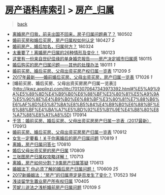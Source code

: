 [房产语料库索引](../../README.md)  > [房产_归属](房产_归属.md)
====
> [back](../README.md)

- [离婚房产归我，前夫出国不回来，房子归属问题悬了？](http://jkwz.applinzi.com/ittc/7096967450992313351.html#%E7%A6%BB%E5%A9%9A%E6%88%BF%E4%BA%A7%E5%BD%92%E6%88%91%EF%BC%8C%E5%89%8D%E5%A4%AB%E5%87%BA%E5%9B%BD%E4%B8%8D%E5%9B%9E%E6%9D%A5%EF%BC%8C%E6%88%BF%E5%AD%90%E5%BD%92%E5%B1%9E%E9%97%AE%E9%A2%98%E6%82%AC%E4%BA%86%EF%BC%9F) 180502  
- [婚前买房和婚后买房，房产归属权如何认定](http://jkwz.applinzi.com/ittc/7096596906061071371.html#%E5%A9%9A%E5%89%8D%E4%B9%B0%E6%88%BF%E5%92%8C%E5%A9%9A%E5%90%8E%E4%B9%B0%E6%88%BF%EF%BC%8C%E6%88%BF%E4%BA%A7%E5%BD%92%E5%B1%9E%E6%9D%83%E5%A6%82%E4%BD%95%E8%AE%A4%E5%AE%9A) 180427 *5* 
- [婚前房产，婚后加名，归属何方？](http://jkwz.applinzi.com/ittc/7084115113319859207.html#%E5%A9%9A%E5%89%8D%E6%88%BF%E4%BA%A7%EF%BC%8C%E5%A9%9A%E5%90%8E%E5%8A%A0%E5%90%8D%EF%BC%8C%E5%BD%92%E5%B1%9E%E4%BD%95%E6%96%B9%EF%BC%9F) 180324  
- [太重要了！离婚房产归属的26种情形及变化！](http://jkwz.applinzi.com/ittc/7061807066421658640.html#%E5%A4%AA%E9%87%8D%E8%A6%81%E4%BA%86%EF%BC%81%E7%A6%BB%E5%A9%9A%E6%88%BF%E4%BA%A7%E5%BD%92%E5%B1%9E%E7%9A%8426%E7%A7%8D%E6%83%85%E5%BD%A2%E5%8F%8A%E5%8F%98%E5%8C%96%EF%BC%81) 180123  
- [这里有一份来自世纪佳缘的单身婚恋报告——房产决定城市归属感](http://jkwz.applinzi.com/ittc/7058500809715614736.html#%E8%BF%99%E9%87%8C%E6%9C%89%E4%B8%80%E4%BB%BD%E6%9D%A5%E8%87%AA%E4%B8%96%E7%BA%AA%E4%BD%B3%E7%BC%98%E7%9A%84%E5%8D%95%E8%BA%AB%E5%A9%9A%E6%81%8B%E6%8A%A5%E5%91%8A%E2%80%94%E2%80%94%E6%88%BF%E4%BA%A7%E5%86%B3%E5%AE%9A%E5%9F%8E%E5%B8%82%E5%BD%92%E5%B1%9E%E6%84%9F) 180115  
- [婚后购买的房产归属问题——其他的处理办法](http://jkwz.applinzi.com/ittc/7057285176181130256.html#%E5%A9%9A%E5%90%8E%E8%B4%AD%E4%B9%B0%E7%9A%84%E6%88%BF%E4%BA%A7%E5%BD%92%E5%B1%9E%E9%97%AE%E9%A2%98%E2%80%94%E2%80%94%E5%85%B6%E4%BB%96%E7%9A%84%E5%A4%84%E7%90%86%E5%8A%9E%E6%B3%95) 180111 *1* 
- [婚前买房、婚后买房、父母出资买房产权归属一览表](http://jkwz.applinzi.com/ittc/7045145960080999441.html#%E5%A9%9A%E5%89%8D%E4%B9%B0%E6%88%BF%E3%80%81%E5%A9%9A%E5%90%8E%E4%B9%B0%E6%88%BF%E3%80%81%E7%88%B6%E6%AF%8D%E5%87%BA%E8%B5%84%E4%B9%B0%E6%88%BF%E4%BA%A7%E6%9D%83%E5%BD%92%E5%B1%9E%E4%B8%80%E8%A7%88%E8%A1%A8) 171209 *5* 
- [2017年最新——婚前婚后买房、父母出资买房，房产归属一览表](http://jkwz.applinzi.com/ittc/7028754251554227217.html#2017%E5%B9%B4%E6%9C%80%E6%96%B0%E2%80%94%E2%80%94%E5%A9%9A%E5%89%8D%E5%A9%9A%E5%90%8E%E4%B9%B0%E6%88%BF%E3%80%81%E7%88%B6%E6%AF%8D%E5%87%BA%E8%B5%84%E4%B9%B0%E6%88%BF%EF%BC%8C%E6%88%BF%E4%BA%A7%E5%BD%92%E5%B1%9E%E4%B8%80%E8%A7%88%E8%A1%A8) 171026 *1* 
- [婚前买房、婚后买房、父母出资买房房产归属一览表]](http://jkwz.applinzi.com/ittc/7013070647343973392.html#%E5%A9%9A%E5%89%8D%E4%B9%B0%E6%88%BF%E3%80%81%E5%A9%9A%E5%90%8E%E4%B9%B0%E6%88%BF%E3%80%81%E7%88%B6%E6%AF%8D%E5%87%BA%E8%B5%84%E4%B9%B0%E6%88%BF%E6%88%BF%E4%BA%A7%E5%BD%92%E5%B1%9E%E4%B8%80%E8%A7%88%E8%A1%A8%5D) 170914  
- [干货：婚前买房、婚后买房、父母出资买房房产归属一览表（2017最新）](http://jkwz.applinzi.com/ittc/7012686703725380625.html#%E5%B9%B2%E8%B4%A7%EF%BC%9A%E5%A9%9A%E5%89%8D%E4%B9%B0%E6%88%BF%E3%80%81%E5%A9%9A%E5%90%8E%E4%B9%B0%E6%88%BF%E3%80%81%E7%88%B6%E6%AF%8D%E5%87%BA%E8%B5%84%E4%B9%B0%E6%88%BF%E6%88%BF%E4%BA%A7%E5%BD%92%E5%B1%9E%E4%B8%80%E8%A7%88%E8%A1%A8%EF%BC%882017%E6%9C%80%E6%96%B0%EF%BC%89) 170913  
- [婚前买房、婚后买房、父母出资买房房产归属一览表](http://jkwz.applinzi.com/ittc/7012471027265963025.html#%E5%A9%9A%E5%89%8D%E4%B9%B0%E6%88%BF%E3%80%81%E5%A9%9A%E5%90%8E%E4%B9%B0%E6%88%BF%E3%80%81%E7%88%B6%E6%AF%8D%E5%87%BA%E8%B5%84%E4%B9%B0%E6%88%BF%E6%88%BF%E4%BA%A7%E5%BD%92%E5%B1%9E%E4%B8%80%E8%A7%88%E8%A1%A8) 170912  
- [女生一定要看！关于你离婚后的房产归属问题](http://jkwz.applinzi.com/ittc/7003502173139518481.html#%E5%A5%B3%E7%94%9F%E4%B8%80%E5%AE%9A%E8%A6%81%E7%9C%8B%EF%BC%81%E5%85%B3%E4%BA%8E%E4%BD%A0%E7%A6%BB%E5%A9%9A%E5%90%8E%E7%9A%84%E6%88%BF%E4%BA%A7%E5%BD%92%E5%B1%9E%E9%97%AE%E9%A2%98) 170819 *1* 
- [离婚，房产归属问答七](http://jkwz.applinzi.com/ittc/7000107025353409552.html#%E7%A6%BB%E5%A9%9A%EF%BC%8C%E6%88%BF%E4%BA%A7%E5%BD%92%E5%B1%9E%E9%97%AE%E7%AD%94%E4%B8%83) 170810  
- [婚后父母出资买房的房产归属](http://jkwz.applinzi.com/ittc/6999844300404556817.html#%E5%A9%9A%E5%90%8E%E7%88%B6%E6%AF%8D%E5%87%BA%E8%B5%84%E4%B9%B0%E6%88%BF%E7%9A%84%E6%88%BF%E4%BA%A7%E5%BD%92%E5%B1%9E) 170809  
- [三张图房产归属权攻略详解！](http://jkwz.applinzi.com/ittc/6989820499662996497.html#%E4%B8%89%E5%BC%A0%E5%9B%BE%E6%88%BF%E4%BA%A7%E5%BD%92%E5%B1%9E%E6%9D%83%E6%94%BB%E7%95%A5%E8%AF%A6%E8%A7%A3%EF%BC%81) 170713  
- [离婚，房产如何分割？9类房产归属答疑](http://jkwz.applinzi.com/ittc/6978683482854130692.html#%E7%A6%BB%E5%A9%9A%EF%BC%8C%E6%88%BF%E4%BA%A7%E5%A6%82%E4%BD%95%E5%88%86%E5%89%B2%EF%BC%9F9%E7%B1%BB%E6%88%BF%E4%BA%A7%E5%BD%92%E5%B1%9E%E7%AD%94%E7%96%91) 170613  
- [婚姻法下 你必须了解的婚后房产归属问题！](http://jkwz.applinzi.com/ittc/6977197298558698500.html#%E5%A9%9A%E5%A7%BB%E6%B3%95%E4%B8%8B+%E4%BD%A0%E5%BF%85%E9%A1%BB%E4%BA%86%E8%A7%A3%E7%9A%84%E5%A9%9A%E5%90%8E%E6%88%BF%E4%BA%A7%E5%BD%92%E5%B1%9E%E9%97%AE%E9%A2%98%EF%BC%81) 170609 *25* 
- [2017新婚姻法：“房产”的归属界定是否发生了变化？](http://jkwz.applinzi.com/ittc/6970834335564301317.html#2017%E6%96%B0%E5%A9%9A%E5%A7%BB%E6%B3%95%EF%BC%9A%E2%80%9C%E6%88%BF%E4%BA%A7%E2%80%9D%E7%9A%84%E5%BD%92%E5%B1%9E%E7%95%8C%E5%AE%9A%E6%98%AF%E5%90%A6%E5%8F%91%E7%94%9F%E4%BA%86%E5%8F%98%E5%8C%96%EF%BC%9F) 170523 *194* 
- [浅谈留学生置业房产所有权归属](http://jkwz.applinzi.com/ittc/6952905205128627204.html#%E6%B5%85%E8%B0%88%E7%95%99%E5%AD%A6%E7%94%9F%E7%BD%AE%E4%B8%9A%E6%88%BF%E4%BA%A7%E6%89%80%E6%9C%89%E6%9D%83%E5%BD%92%E5%B1%9E) 170405  
- [芳妮儿说法之浅析婚前房产归属问题](http://jkwz.applinzi.com/ittc/6921150837794800644.html#%E8%8A%B3%E5%A6%AE%E5%84%BF%E8%AF%B4%E6%B3%95%E4%B9%8B%E6%B5%85%E6%9E%90%E5%A9%9A%E5%89%8D%E6%88%BF%E4%BA%A7%E5%BD%92%E5%B1%9E%E9%97%AE%E9%A2%98) 170109 *5* 
